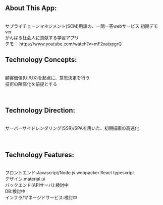 
<h2>About This App:</h2><br />
サプライチェーンマネジメント(SCM)用語の、一問一答webサービス 初期デモver<br />
がんばる社会人に貢献する学習アプリ
<br />
デモ：
https://www.youtube.com/watch?v=mF2xatxpgrQ
<br />
<h2>Technology Concepts:</h2><br />
顧客価値(UI/UX)を起点に、意思決定を行う<br />
技術の陳腐化を前提とする<br />
<br />
<br />
<h2>Technology Direction:</h2><br />
サーバーサイドレンダリング(SSR)/SPAを用いた、初期描画の高速化<br />
<br />
<br />
<h2>Technology Features:</h2><br />
フロントエンド:Javascript/Node.js webpacker React typescript<br />
デザイン:material ui<br />
バックエンド(APIサーバ):検討中<br />
DB:検討中<br />
インフラ/マネージドサービス:検討中
